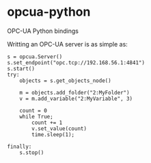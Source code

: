 opcua-python
============

OPC-UA Python bindings

Writting an OPC-UA server is as simple as:

    s = opcua.Server()
    s.set_endpoint("opc.tcp://192.168.56.1:4841")
    s.start()
    try:
        objects = s.get_objects_node()

        m = objects.add_folder("2:MyFolder")
        v = m.add_variable("2:MyVariable", 3)
    
        count = 0
        while True;
            count += 1
            v.set_value(count)
            time.sleep(1);

    finally:
        s.stop()
